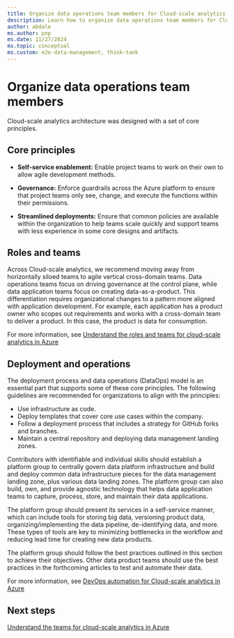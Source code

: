 ```yaml
---
title: Organize data operations team members for Cloud-scale analytics in Azure
description: Learn how to organize data operations team members for Cloud-scale analytics in Azure.
author: abdale
ms.author: pnp
ms.date: 11/27/2024
ms.topic: conceptual
ms.custom: e2e-data-management, think-tank
---
```


# Organize data operations team members

Cloud-scale analytics architecture was designed with a set of core principles.

## Core principles

- **Self-service enablement:** Enable project teams to work on their own to allow agile development methods.

- **Governance:** Enforce guardrails across the Azure platform to ensure that project teams only see, change, and execute the functions within their permissions.

- **Streamlined deployments:** Ensure that common policies are available within the organization to help teams scale quickly and support teams with less experience in some core designs and artifacts.

## Roles and teams

Across Cloud-scale analytics, we recommend moving away from horizontally siloed teams to agile vertical cross-domain teams. Data operations teams focus on driving governance at the control plane, while data application teams focus on creating data-as-a-product. This differentiation requires organizational changes to a pattern more aligned with application development. For example, each application has a product owner who scopes out requirements and works with a cross-domain team to deliver a product. In this case, the product is data for consumption.

For more information, see [Understand the roles and teams for cloud-scale analytics in Azure](../cloud-scale-analytics/organize-roles-teams.md)

## Deployment and operations

The deployment process and data operations (DataOps) model is an essential part that supports some of these core principles. The following guidelines are recommended for organizations to align with the principles:

- Use infrastructure as code.
- Deploy templates that cover core use cases within the company.
- Follow a deployment process that includes a strategy for GitHub forks and branches.
- Maintain a central repository and deploying data management landing zones.

Contributors with identifiable and individual skills should establish a platform group to centrally govern data platform infrastructure and build and deploy common data infrastructure pieces for the data management landing zone, plus various data landing zones. The platform group can also build, own, and provide agnostic technology that helps data application teams to capture, process, store, and maintain their data applications.

The platform group should present its services in a self-service manner, which can include tools for storing big data, versioning product data, organizing/implementing the data pipeline, de-identifying data, and more. These types of tools are key to minimizing bottlenecks in the workflow and reducing lead time for creating new data products.

The platform group should follow the best practices outlined in this section to achieve their objectives. Other data product teams should use the best practices in the forthcoming articles to test and automate their data.

For more information, see [DevOps automation for Cloud-scale analytics in Azure](../cloud-scale-analytics/manage.md)

## Next steps

[Understand the teams for cloud-scale analytics in Azure](../cloud-scale-analytics/organize-roles-teams.md)
